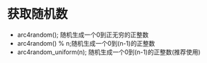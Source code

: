 # 获取随机数

* arc4random(); 随机生成一个0到正无穷的正整数
* arc4random() % n;随机生成一个0到(n-1)的正整数
* arc4random_uniform(n); 随机生成一个0到(n-1)的正整数(推荐使用)